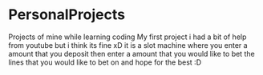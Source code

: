 # PersonalProjects
Projects of mine while learning coding 
My first project i had a bit of help from youtube but i think its fine xD it is a slot machine where you enter a amount that you deposit then enter a amount that you would like to bet the lines that you would like to bet on and hope for the best :D
